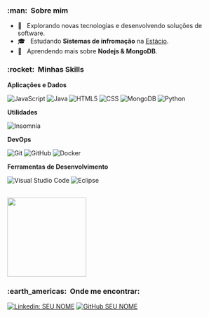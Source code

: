<h3> :man: &nbsp;Sobre mim </h3>

- 🤔 &nbsp; Explorando novas tecnologias e desenvolvendo soluções de software.
- 🎓 &nbsp; Estudando **Sistemas de infromação** na <a href="https://estacio.br/">Estácio</a>.
- 🌱 &nbsp; Aprendendo mais sobre **Nodejs & MongoDB**.

<h3> :rocket: &nbsp;Minhas Skills </h3>

**Aplicações e Dados**

![JavaScript](https://img.shields.io/badge/-JavaScript-333333?style=flat&logo=javascript)
![Java](https://img.shields.io/badge/Java-ED8B00?style=for-the-badge&logo=java&logoColor=white)
![HTML5](https://img.shields.io/badge/-HTML5-333333?style=flat&logo=HTML5)
![CSS](https://img.shields.io/badge/-CSS-333333?style=flat&logo=CSS3&logoColor=1572B6)
![MongoDB](https://img.shields.io/badge/-Mongodb-333333?style=flat&logo=Mongodb)
![Python](https://img.shields.io/badge/-Python-333333?style=flat&logo=Python)

**Utilidades**

![Insomnia](https://img.shields.io/badge/-Insomnia-333333?style=flat&logo=insomnia)

**DevOps**

![Git](https://img.shields.io/badge/-Git-333333?style=flat&logo=git)
![GitHub](https://img.shields.io/badge/-GitHub-333333?style=flat&logo=github)
![Docker](https://img.shields.io/badge/-Docker-333333?style=flat&logo=docker)

**Ferramentas de Desenvolvimento**

![Visual Studio Code](https://img.shields.io/badge/-Visual%20Studio%20Code-333333?style=flat&logo=visual-studio-code&logoColor=007ACC)
![Eclipse](https://img.shields.io/badge/-Vim-333333?style=flat&logo=vim&logoColor=2C2255)

<br/>

<a href="https://github.com/oliyan-debug">
  <img height="180em" src="https://github-readme-stats.vercel.app/api?username=oliyan-debug&theme=dracula&show_icons=true" />
</a>

<br/>

<h3> :earth_americas: &nbsp;Onde me encontrar: </h3>

[![Linkedin: SEU NOME](https://img.shields.io/badge/-Follow-blue?style=flat-square&logo=Linkedin&logoColor=white&link=https://www.linkedin.com/in/yan-santos-2941881a4/)](https://www.linkedin.com/in/yan-santos-2941881a4/)
[![GitHub SEU NOME](https://img.shields.io/github/followers/oliyan-debug?label=follow&style=social)](https://github.com/OliYan-debug)
